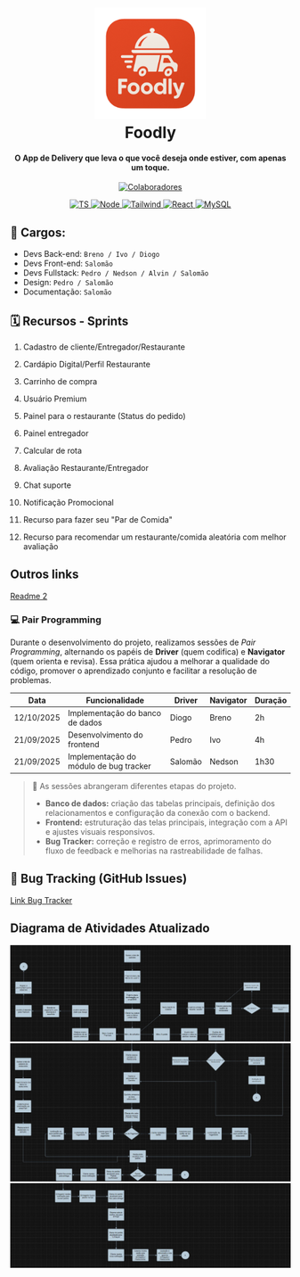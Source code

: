 <h1 align="center">
  <a href="#"><img src="assets do README/Segunda Logo do Projeto.png" alt="img" width="200"></a>
  <br>
  Foodly
  <br>
</h1>

<h4 align="center">O App de Delivery que leva o que você deseja onde estiver, com apenas um toque.</h4>

<p align="center">
  <a href="#-colaboradores-">
    <img src="https://img.shields.io/badge/👫_7_-Colaboradores-green" alt="Colaboradores">
    </a>
  </p>

<p align="center">
  <a href="#-shields-">
    <img src="https://img.shields.io/badge/TypeScript-3178C6?style=for-the-badge&logo=typescript&logoColor=white" alt="TS">  
    <img src="https://img.shields.io/badge/node.js-339933?style=for-the-badge&logo=Node.js&logoColor=white" alt="Node"> 
    <img src="https://img.shields.io/badge/tailwindcss-%2338B2AC.svg?style=for-the-badge&logo=tailwind-css&logoColor=white" alt="Tailwind">
    <img src="https://img.shields.io/badge/-ReactJs-61DAFB?logo=react&logoColor=white&style=for-the-badge" alt="React">
    <img src="https://img.shields.io/badge/mysql-4479A1.svg?style=for-the-badge&logo=mysql&logoColor=white" alt="MySQL">
  </a>
  </p>
  

<!--
![screenshot](#)
-->


## 💼 Cargos:
- Devs Back-end: `Breno / Ivo / Diogo`
- Devs Front-end: `Salomão`
- Devs Fullstack: `Pedro / Nedson / Alvin / Salomão`
- Design: `Pedro / Salomão`
- Documentação: `Salomão`

<!--## Como instalar?
    > mysql e node e npm...
    
    ## Versão 1.0
    > colocar sobre...
-->

## 🗓️ Recursos - Sprints

1. Cadastro de cliente/Entregador/Restaurante  

2. Cardápio Digital/Perfil Restaurante 

3. Carrinho de compra  

4. Usuário Premium 

5. Painel para o restaurante (Status do pedido)  

6. Painel entregador 

7. Calcular de rota  

8. Avaliação Restaurante/Entregador 

9. Chat suporte  

10. Notificação Promocional 

11. Recurso para fazer seu "Par de Comida"

12. Recurso para recomendar um restaurante/comida aleatória com melhor avaliação

## Outros links
<!-- Para deixar o Readme mais clean -->
[Readme 2](/assets%20do%20README/README_2.md)

### 💻 Pair Programming

Durante o desenvolvimento do projeto, realizamos sessões de *Pair Programming*, alternando os papéis de **Driver** (quem codifica) e **Navigator** (quem orienta e revisa). Essa prática ajudou a melhorar a qualidade do código, promover o aprendizado conjunto e facilitar a resolução de problemas.

| Data | Funcionalidade | Driver | Navigator | Duração |
|------|----------------|---------|------------|----------|
| 12/10/2025 | Implementação do banco de dados | Diogo | Breno | 2h |
| 21/09/2025 | Desenvolvimento do frontend | Pedro | Ivo | 4h |
| 21/09/2025 | Implementação do módulo de bug tracker | Salomão | Nedson | 1h30 |

> 💬 As sessões abrangeram diferentes etapas do projeto.  
> - **Banco de dados:** criação das tabelas principais, definição dos relacionamentos e configuração da conexão com o backend.  
> - **Frontend:** estruturação das telas principais, integração com a API e ajustes visuais responsivos.  
> - **Bug Tracker:** correção e registro de erros, aprimoramento do fluxo de feedback e melhorias na rastreabilidade de falhas.

## 🐞 Bug Tracking (GitHub Issues)
[Link Bug Tracker](https://github.com/pedrosdutra/softwaredelivery/issues)

## Diagrama de Atividades Atualizado
<img src="assets do README/Diagrama Foodly (3).jpeg">
<img src="assets do README/Diagrama Foodly (2).jpeg">
<img src="assets do README/Diagrama Foodly (1).jpeg">

<!-- DEPOIS INCLUIR: --
## Como usar?

To clone and run this application, you'll need [Git](https://git-scm.com) and [Node.js](https://nodejs.org/en/download/) (which comes with [npm](http://npmjs.com)) installed on your computer. From your command line:

```bash
# Clone this repository
$ git clone https://github.com/amitmerchant1990/electron-markdownify

# Go into the repository
$ cd electron-markdownify

# Install dependencies
$ npm install

# Run the app
$ npm start
```

> **Note**
> If you're using Linux Bash for Windows, [see this guide](https://www.howtogeek.com/261575/how-to-run-graphical-linux-desktop-applications-from-windows-10s-bash-shell/) or use `node` from the command prompt.


## Download

You can [download](https://github.com/amitmerchant1990/electron-markdownify/releases/tag/v1.2.0) the latest installable version of Markdownify for Windows, macOS and Linux.

## Emailware

Markdownify is an [emailware](https://en.wiktionary.org/wiki/emailware). Meaning, if you liked using this app or it has helped you in any way, I'd like you send me an email at <bullredeyes@gmail.com> about anything you'd want to say about this software. I'd really appreciate it!

## Creditos

This software uses the following open source packages:

- [Electron](http://electron.atom.io/)
- [Node.js](https://nodejs.org/)
- [Marked - a markdown parser](https://github.com/chjj/marked)
- [showdown](http://showdownjs.github.io/showdown/)
- [CodeMirror](http://codemirror.net/)
- Emojis are taken from [here](https://github.com/arvida/emoji-cheat-sheet.com)
- [highlight.js](https://highlightjs.org/)

## Related

[Try Web version of Markdownify](https://notepad.js.org/markdown-editor/)

## Support

If you like this project and think it has helped in any way, consider buying me a coffee!

<a href="https://buymeacoffee.com/amitmerchant" target="_blank"><img src="app/img/bmc-button.png" alt="Buy Me A Coffee" style="height: 41px !important;width: 174px !important;box-shadow: 0px 3px 2px 0px rgba(190, 190, 190, 0.5) !important;-webkit-box-shadow: 0px 3px 2px 0px rgba(190, 190, 190, 0.5) !important;" ></a>

## You may also like...

- [Pomolectron](https://github.com/amitmerchant1990/pomolectron) - A pomodoro app
- [Correo](https://github.com/amitmerchant1990/correo) - A menubar/taskbar Gmail App for Windows and macOS

## Licença

MIT

---

> [amitmerchant.com](https://www.amitmerchant.com) &nbsp;&middot;&nbsp;
> GitHub [@amitmerchant1990](https://github.com/amitmerchant1990) &nbsp;&middot;&nbsp;
> Twitter [@amit_merchant](https://twitter.com/amit_merchant)
-->

